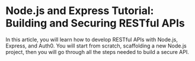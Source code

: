 # Node.js and Express Tutorial: Building and Securing RESTful APIs

In this article, you will learn how to develop RESTful APIs with Node.js, Express, and Auth0. You will start from scratch, scaffolding a new Node.js project, then you will go through all the steps needed to build a secure API.


